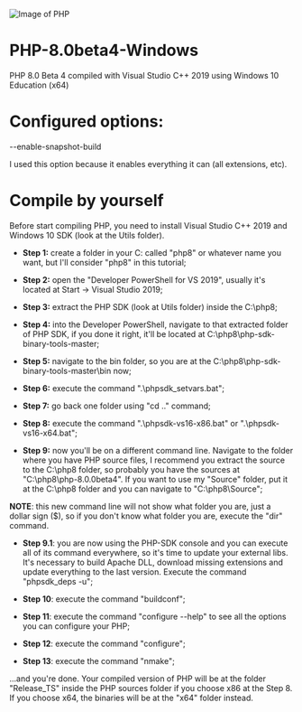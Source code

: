 ![Image of PHP](https://www.php.net/images/logos/php-logo.svg)

# PHP-8.0beta4-Windows
PHP 8.0 Beta 4 compiled with Visual Studio C++ 2019 using Windows 10 Education (x64)

# Configured options:
--enable-snapshot-build

I used this option because it enables everything it can (all extensions, etc).

# Compile by yourself
Before start compiling PHP, you need to install Visual Studio C++ 2019 and Windows 10 SDK (look at the Utils folder).

* __Step 1:__ create a folder in your C: called "php8" or whatever name you want, but I'll consider "php8" in this tutorial;

* __Step 2:__ open the "Developer PowerShell for VS 2019", usually it's located at Start -> Visual Studio 2019;

* __Step 3:__ extract the PHP SDK (look at Utils folder) inside the C:\php8;

* __Step 4:__ into the Developer PowerShell, navigate to that extracted folder of PHP SDK, if you done it right, it'll be located at C:\php8\php-sdk-binary-tools-master;

* __Step 5:__ navigate to the bin folder, so you are at the C:\php8\php-sdk-binary-tools-master\bin now;

* __Step 6:__ execute the command ".\phpsdk_setvars.bat";

* __Step 7:__ go back one folder using "cd .." command;

* __Step 8:__ execute the command ".\phpsdk-vs16-x86.bat" or ".\phpsdk-vs16-x64.bat";

* __Step 9:__ now you'll be on a different command line. Navigate to the folder where you have PHP source files, I recommend you extract the source to the C:\php8 folder, so probably you have the sources at "C:\php8\php-8.0.0beta4". If you want to use my "Source" folder, put it at the C:\php8 folder and you can navigate to "C:\php8\Source";

__NOTE__: this new command line will not show what folder you are, just a dollar sign ($), so if you don't know what folder you are, execute the "dir" command.

  * __Step 9.1__: you are now using the PHP-SDK console and you can execute all of its command everywhere, so it's time to update your external libs. It's necessary to build Apache DLL, download missing extensions and update everything to the last version. Execute the command "phpsdk_deps -u";

* __Step 10__: execute the command "buildconf";

* __Step 11__: execute the command "configure --help" to see all the options you can configure your PHP;

* __Step 12__: execute the command "configure";

* __Step 13__: execute the command "nmake";

...and you're done. Your compiled version of PHP will be at the folder "Release_TS" inside the PHP sources folder if you choose x86 at the Step 8. If you choose x64, the binaries will be at the "x64" folder instead.
